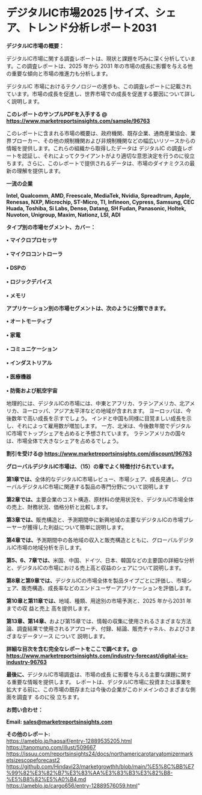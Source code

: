 # デジタルIC市場2025 |サイズ、シェア、トレンド分析レポート2031

<strong><b>デジタルIC市場の概要：</b></strong>

デジタルIC市場に関する調査レポートは、現状と課題を巧みに深く分析しています。この調査レポートは、2025 年から 2031 年の市場の成長に影響を与える他の重要な傾向と市場の推進力も分析します。

デジタルIC 市場におけるテクノロジーの進歩も、この調査レポートに記載されています。市場の成長を促進し、世界市場での成長を促進する要因について詳しく説明します。

<strong>このレポートのサンプルPDFを入手する @ <a href=https://www.marketreportsinsights.com/sample/96763>https://www.marketreportsinsights.com/sample/96763</a></strong>

このレポートに含まれる市場の概要は、政府機関、既存企業、通商産業協会、業界ブローカー、その他の規制機関および非規制機関などの幅広いリソースからの情報を提供します。これらの組織から取得したデータは デジタルIC の調査レポートを認証し、それによってクライアントがより適切な意思決定を行うのに役立ちます。さらに、このレポートで提供されるデータは、市場のダイナミクスの最新の理解を提供します。

<strong>一流の企業</strong>

<strong><b>Intel, Qualcomm, AMD, Freescale, MediaTek, Nvidia, Spreadtrum, Apple, Renesas, NXP, Microchip, ST-Micro, TI, Infineon, Cypress, Samsung, CEC Huada, Toshiba, Si Labs, Denso, Datang, SH Fudan, Panasonic, Holtek, Nuvoton, Unigroup, Maxim, Nationz, LSI, ADI</b></strong>

<strong><b>タイプ別の市場セグメント、カバー：</b></strong>

<strong>• マイクロプロセッサ<br><br>• マイクロコントローラ<br><br>• DSPの<br><br>• ロジックデバイス<br><br>• メモリ</strong>

<strong><b>アプリケーション別の市場セグメントは、次のように分類できます。</b></strong>

<strong>• オートモーティブ<br><br>• 家電<br><br>• コミュニケーション<br><br>• インダストリアル<br><br>• 医療機器<br><br>• 防衛および航空宇宙</strong>

 地理的には、デジタルICの市場には、中東とアフリカ、ラテンアメリカ、北アメリカ、ヨーロッパ、アジア太平洋などの地域が含まれます。 ヨーロッパは、今後数年で高い成長を示すでしょう。 インドと中国も同様に目覚ましい成長を示し、それによって雇用数が増加します。 一方、北米は、今後数年間でデジタルIC市場でトップシェアを占めると予想されています。 ラテンアメリカの国々は、市場全体で大きなシェアを占めるでしょう。

<strong>割引を受ける@ <a href=https://www.marketreportsinsights.com/discount/96763>https://www.marketreportsinsights.com/discount/96763</a></strong>

<strong><b>グローバルデジタルIC市場は、（15）の章でよく特徴付けられています。</b></strong>

<strong><b>第</b></strong><strong><b>1章では、</b></strong>全体的なデジタルIC市場レビュー、市場シェア、成長見通し、グローバルデジタルIC市場に関連する製品の専門分野について説明します

<strong><b>第2章では、</b></strong>主要企業のコスト構造、原材料の使用状況を、デジタルIC市場全体の売上、財務状況、価格分析と比較します。

<strong><b>第3章では、</b></strong>販売構造と、予測期間中に新興地域の主要なデジタルICの市場プレーヤーが獲得した利益について簡単に説明します。

<strong><b>第4章では、</b></strong>予測期間中の各地域の収入と販売構造とともに、グローバルデジタルIC市場の地域分析を示します。

<strong><b>第5、6、7章では、</b></strong>米国、中国、ドイツ、日本、韓国などの主要国の詳細な分析と、デジタルICの市場における売上高と収益のシェアについて説明します。

<strong><b>第8章と第9章では、</b></strong>デジタルICの市場全体を製品タイプごとに評価し、市場シェア、販売構造、成長率などのエンドユーザーアプリケーションを評価します。

<strong><b>第10章と第11章では、</b></strong>地域、種類、用途別の市場予測と、2025 年から2031 年までの収 益と売上 高を提供します。

<strong><b>第13章、第14章、</b></strong>および第15章では、情報の収集に使用されるさまざまな方法論、調査結果で使用されるアプローチ、付録、結論、販売チャネル、およびさまざまなデータソース について 説明します。

<strong>詳細な目次を含む完全なレポートをここで調べます。@ <a href=https://www.marketreportsinsights.com/industry-forecast/digital-ics-industry-96763>https://www.marketreportsinsights.com/industry-forecast/digital-ics-industry-96763</a></strong>

<strong><b>最後に、</b></strong>デジタルIC市場調査は、市場の成長 に影響を</a>与える主要な課題に関する重要な情報を提供します。 レポートは、デジタルIC市場に投資または事業を拡大する前に、この市場の既存または今後の企業がこのドメインのさまざまな側面を調査す るのに役 立ちます。

<strong><b>お問い合わせ：</b></strong>

<strong>Email: </strong><a href=mailto:sales@marketreportsinsights.com><strong>sales@marketreportsinsights.com</strong></a>

<strong>その他のレポート:</strong>
<br>
<a href=https://ameblo.jp/haqsaif/entry-12889535205.html>https://ameblo.jp/haqsaif/entry-12889535205.html</a>
<br>
<a href=https://tanomuno.com/illust/509667>https://tanomuno.com/illust/509667</a>
<br>
<a href=https://issuu.com/reportsinsights24/docs/northamericarotaryatomizermarketsizescopeforecast2>https://issuu.com/reportsinsights24/docs/northamericarotaryatomizermarketsizescopeforecast2</a>
<br>
<a href=https://github.com/Hindavi23/marketgrowthh/blob/main/%E5%8C%BB%E7%99%82%E3%82%B7%E3%83%AA%E3%83%B3%E3%82%B8-%E5%B8%82%E5%A0%B4.md>https://github.com/Hindavi23/marketgrowthh/blob/main/%E5%8C%BB%E7%99%82%E3%82%B7%E3%83%AA%E3%83%B3%E3%82%B8-%E5%B8%82%E5%A0%B4.md</a>
<br>
<a href=https://ameblo.jp/cargo656/entry-12889576059.html>https://ameblo.jp/cargo656/entry-12889576059.html</a>"
